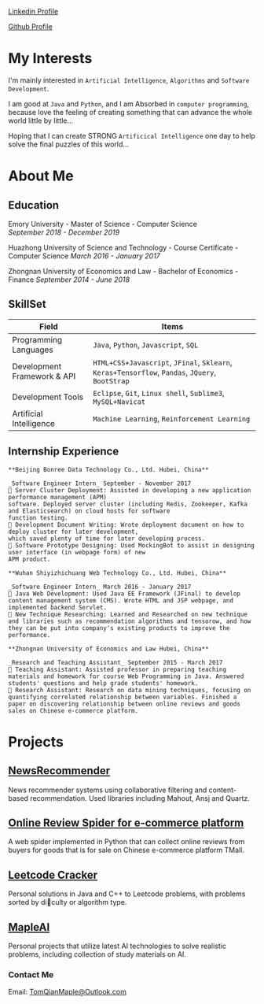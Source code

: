 [Linkedin Profile](https://github.com/bluemapleman/Xinyao_Qian)

[Github Profile](https://github.com/bluemapleman)

# My Interests

I'm mainly interested in `Artificial Intelligence`, `Algorithms` and `Software Development`.

I am good at `Java` and `Python`, and I am Absorbed in `computer programming`, because love the feeling of creating something that can advance the whole world little by little...

Hoping that I can create STRONG `Artificical Intelligence` one day to help solve the final puzzles of this world...

# About Me

## Education

Emory University - Master of Science - Computer Science  
_September 2018 - December 2019_

Huazhong University of Science and Technology - Course Certificate - Computer Science 
_March 2016 - January 2017_

Zhongnan University of Economics and Law - Bachelor of Economics - Finance
_September 2014 - June 2018_

## SkillSet

| Field | Items |
|--|--|
|Programming Languages| `Java`, `Python`, `Javascript`, `SQL`|
|Development Framework & API| `HTML+CSS+Javascript`, `JFinal`, `Sklearn`, `Keras+Tensorflow`, `Pandas`, `JQuery`, `BootStrap`|
|Development Tools| `Eclipse`, `Git`, `Linux shell`, `Sublime3`, `MySQL+Navicat`|
|Artificial Intelligence| `Machine Learning`, `Reinforcement Learning`|

## Internship Experience

```
**Beijing Bonree Data Technology Co., Ltd. Hubei, China**

_Software Engineer Intern_ September - November 2017
 Server Cluster Deployment: Assisted in developing a new application performance management (APM)
software. Deployed server cluster (including Redis, Zookeeper, Kafka and Elasticsearch) on cloud hosts for software
function testing.
 Development Document Writing: Wrote deployment document on how to deploy cluster for later development,
which saved plenty of time for later developing process.
 Software Prototype Designing: Used MockingBot to assist in designing user interface (in webpage form) of new
APM product.
```

```
**Wuhan Shiyizhichuang Web Technology Co., Ltd. Hubei, China**

_Software Engineer Intern_ March 2016 - January 2017
 Java Web Development: Used Java EE Framework (JFinal) to develop content management system (CMS). Wrote HTML and JSP webpage, and implemented backend Servlet.
 New Technique Researching: Learned and Researched on new technique and libraries such as recommendation algorithms and tensorow, and how they can be put into company's existing products to improve the performance.
```

```
**Zhongnan University of Economics and Law Hubei, China**

_Research and Teaching Assistant_ September 2015 - March 2017
 Teaching Assistant: Assisted professor in preparing teaching materials and homework for course Web Programming in Java. Answered students' questions and help grade students' homework.
 Research Assistant: Research on data mining techniques, focusing on quantifying correlated relationship between variables. Finished a paper on discovering relationship between online reviews and goods sales on Chinese e-commerce platform.
```


# Projects

## [NewsRecommender](https://github.com/bluemapleman/NewsRecommendSystem)

News recommender systems using collaborative filtering and content-based recommendation. Used libraries including Mahout, Ansj and Quartz.

## [Online Review Spider for e-commerce platform](https://github.com/bluemapleman/TMallCommentSpider)

A web spider implemented in Python that can collect online reviews from buyers for goods that is for sale on Chinese e-commerce platform TMall.

## [Leetcode Cracker](https://github.com/bluemapleman/LeetcodeCracker)

Personal solutions in Java and C++ to Leetcode problems, with problems sorted by diculty or
algorithm type.

## [MapleAI](https://github.com/bluemapleman/MapleAI)

Personal projects that utilize latest AI technologies to solve realistic problems, including collection of study
materials on AI.

### Contact Me

Email: [TomQianMaple@Outlook.com](TomQianMaple@Outlook.com)
